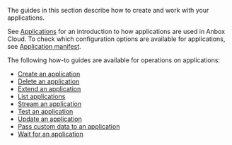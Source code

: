 The guides in this section describe how to create and work with your applications.

See [Applications](https://discourse.ubuntu.com/t/managing-applications/17760) for an introduction to how applications are used in Anbox Cloud. To check which configuration options are available for applications, see [Application manifest](https://discourse.ubuntu.com/t/application-manifest/24197).

The following how-to guides are available for operations on applications:

* [Create an application](https://discourse.ubuntu.com/t/how-to-create-an-application/24198)
* [Delete an application](https://discourse.ubuntu.com/t/how-to-delete-an-application/24199)
* [Extend an application](https://discourse.ubuntu.com/t/how-to-extend-an-application/28554)
* [List applications](https://discourse.ubuntu.com/t/how-to-list-applications/24200)
* [Stream an application](tbd)
* [Test an application](https://discourse.ubuntu.com/t/how-to-test-your-application/17775)
* [Update an application](https://discourse.ubuntu.com/t/how-to-update-an-application/24201)
* [Pass custom data to an application](https://discourse.ubuntu.com/t/how-to-pass-custom-data-to-an-application/30368)
* [Wait for an application](https://discourse.ubuntu.com/t/how-to-wait-for-an-application/24202)
